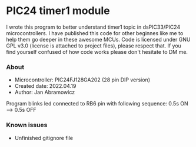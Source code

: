# PIC24 timer1 module
I wrote this program to better understand timer1 topic in dsPIC33/PIC24 microcontrollers. I have published this code for other beginnes like me to help them go deeper in these awesome MCUs. Code is licensed under GNU GPL v3.0 (license is attached to project files), please respect that. If you find yourself confused of how code works please don't hesitate to DM me. 
### About
- Microcontroller: PIC24FJ128GA202 (28 pin DIP version)
- Created date: 2022.04.19
- Author: Jan Abramowicz

Program blinks led connected to RB6 pin with following sequence: 0.5s ON --> 0.5s OFF
### Known issues
- Unfinished gitignore file
